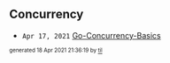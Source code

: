 ## Concurrency


* <code>Apr 17, 2021</code> [Go-Concurrency-Basics](2021-04-17T09-07-11-go-concurrency-basics.md)

<sup><sub>generated 18 Apr 2021 21:36:19 by <a href='https://github.com/senorprogrammer/til'>til</a></sub></sup>

